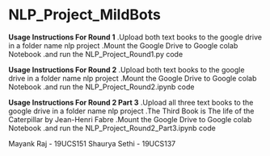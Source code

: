 # NLP_Project_MildBots



**Usage Instructions For Round 1**
.Upload both text books to the google drive in a folder name nlp project
.Mount the Google Drive to Google colab Notebook
.and run the NLP_Project_Round1.py code


**Usage Instructions For Round 2**
.Upload both text books to the google drive in a folder name nlp project
.Mount the Google Drive to Google colab Notebook
.and run the NLP_Project_Round2.ipynb code


**Usage Instructions For Round 2 Part 3**
.Upload all three text books to the google drive in a folder name nlp project
.The Third Book is The life of the Caterpillar by Jean-Henri Fabre 
.Mount the Google Drive to Google colab Notebook
.and run the NLP_Project_Round2_Part3.ipynb code



Mayank Raj - 19UCS151
Shaurya Sethi - 19UCS137
